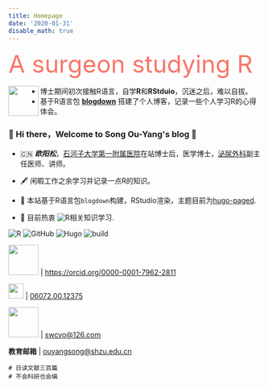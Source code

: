 ```yaml
---
title: Homepage
date: '2020-01-31'
disable_math: true
---
```


<font color=#f87669 size=12> A surgeon studying R </font>

<img src="https://simpleicons.org/icons/reactivex.svg"  align="left" width="60px"/>

-   博士期间初次接触R语言，自学**R**和**RStduio**，沉迷之后，难以自拔。
-   基于R语言包 [**blogdown**](https://github.com/rstudio/blogdown) 搭建了个人博客，记录一些个人学习R的心得体会。

### 👋 Hi there，Welcome to Song Ou-Yang's blog 👋

-   🇨🇳 ***欧阳松***，[石河子大学第一附属医院](https://www.sdyfy.com.cn/)在站博士后，医学博士，[泌尿外科](https://www.sdyfy.com.cn/#/deptDetail?list=%E6%B3%8C%E5%B0%BF%E5%A4%96%E7%A7%91&id=43)副主任医师、讲师。

-   🖋️ 闲暇工作之余学习并记录一点R的知识。

-   🔭 本站基于R语言包`blogdown`构建，RStudio渲染，主题目前为[hugo-paged](http://github.com/yihui/hugo-paged).

-   🌱 目前热衷 ![R](https://img.shields.io/badge/-R-5D4F85?style=flat&logo=haskell&logoColor=ffffff)相关知识学习.

![R](https://img.shields.io/badge/-R-00599C?style=flat&logo=c%252B%252B&logoColor=ffffff) ![GitHub](http://img.shields.io/badge/-GitHub-181717?style=flat&logo=github&logoColor=ffffff) ![Hugo](https://img.shields.io/badge/-Hugo-FF4088?style=flat&logo=hugo&logoColor=ffffff) ![build](https://img.shields.io/badge/build-passing-brightgreen)

<img src="https://orcid.org/assets/vectors/orcid.logo.svg" width="60px"/> \| <https://orcid.org/0000-0001-7962-2811>

<img src="https://grants.nsfc.gov.cn/pmpres/img/brid-logo.65481896.svg" width="30px"/> \| [06072.00.12375](https://grants.nsfc.gov.cn/)

<img src="https://mimg.127.net/logo/smart/126.png" width="60px"/> \| [swcyo\@126.com](mailto:swcyo@126.com "常用邮箱")

**教育邮箱** \| [ouyangsong\@shzu.edu.cn](mailto:ouyangsong@shzu.edu.cn "教育邮箱")

```         
# 日读文献三百篇
# 不会科研也会编
```
